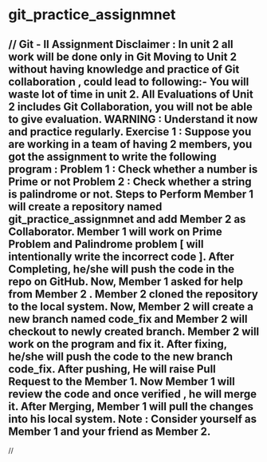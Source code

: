 # git_practice_assignmnet

//
Git - II Assignment
Disclaimer : 
In unit 2 all work will be done only in Git
Moving to Unit 2 without having knowledge and practice of Git collaboration , could lead to following:-
You will waste lot of time in unit 2.
All Evaluations of Unit 2 includes Git Collaboration, you will not be able to give evaluation.
WARNING : Understand it now and practice regularly.
Exercise 1 :
Suppose you are working in a team of having 2 members, you got the assignment to write the following program :
Problem 1 : Check whether a number is Prime or not
Problem 2 : Check whether a string is palindrome or not.
Steps to Perform
Member 1 will create a repository named git_practice_assignmnet and add Member 2 as Collaborator.
Member 1 will work on Prime Problem and Palindrome problem [ will intentionally write the incorrect code ].
After Completing, he/she will push the code in the repo on GitHub.
Now, Member 1 asked for help from Member 2 .
Member 2 cloned the repository to the local system.
Now, Member 2 will create a new branch named code_fix and Member 2 will checkout to newly created branch.
Member 2 will work on the program and fix it. After fixing, he/she will push the code to the new branch code_fix.
After pushing, He will raise Pull Request to the Member 1.
Now Member 1 will review the code and once verified , he will merge it.
After Merging, Member 1 will pull the changes into his local system.
Note :
Consider yourself as Member 1 and your friend as Member 2.
-
//